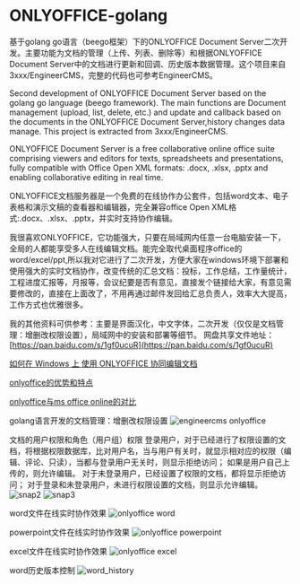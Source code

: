 # ONLYOFFICE-golang
基于golang go语言（beego框架）下的ONLYOFFICE Document Server二次开发。主要功能为文档的管理（上传、列表、删除等）和根据ONLYOFFICE Document Server中的文档进行更新和回调、历史版本数据管理。这个项目来自3xxx/EngineerCMS，完整的代码也可参考EngineerCMS。

Second development of ONLYOFFICE Document Server based on the golang go language (beego framework). The main functions are Document management (upload, list, delete, etc.) and update and callback based on the documents in the ONLYOFFICE Document Server,history changes data manage. This project is extracted from 3xxx/EngineerCMS.

ONLYOFFICE Document Server is a free collaborative online office suite comprising viewers and editors for texts, spreadsheets and presentations, fully compatible with Office Open XML formats: .docx, .xlsx, .pptx and enabling collaborative editing in real time.

ONLYOFFICE文档服务器是一个免费的在线协作办公套件，包括word文本、电子表格和演示文稿的查看器和编辑器，完全兼容office Open XML格式:.docx、.xlsx、.pptx，并实时支持协作编辑。

我很喜欢ONLYOFFICE，它功能强大，只要在局域网内任意一台电脑安装一下，全局的人都能享受多人在线编辑文档。能完全取代桌面程序office的word/excel/ppt,所以我对它进行了二次开发，方便大家在windows环境下部署和使用强大的实时文档协作，改变传统的汇总文档：投标，工作总结，工作量统计，工程进度汇报等，月报等，会议纪要是否有意见，直接发个链接给大家，有意见需要修改的，直接在上面改了，不用再通过邮件发回给汇总负责人，效率大大提高，工作方式也优雅很多。

我的其他资料可供参考：主要是界面汉化，中文字体，二次开发（仅仅是文档管理：增删改权限设置），局域网中的安装和部署等细节。
网盘共享文件地址：[https://pan.baidu.com/s/1gf0ucuR](https://pan.baidu.com/s/1gf0ucuR)

[如何在 Windows 上 使用 ONLYOFFICE 协同编辑文档](http://blog.csdn.net/hotqin888/article/details/79337881)

[onlyoffice的优势和特点](https://www.onlyoffice.com/document-editor-comparison.aspx)

[onlyoffice与ms office online的对比](https://help.onlyoffice.com/products/files/doceditor.aspx?fileid=4476630&doc=ZEFoK2lNMW1ZQjhRNjNyY2JnWk5MaVAvTUU4dmdhV3ZHWGtOL01GUStydz0_IjQ0NzY2MzAi0&_ga=2.247409280.564294813.1518263805-199484730.1518174023)

golang语言开发的文档管理：增删改权限设置
![engineercms onlyoffice](https://user-images.githubusercontent.com/10678867/38768484-0a55e06e-4027-11e8-9871-fc65e1686408.png)

文档的用户权限和角色（用户组）权限
登录用户，对于已经进行了权限设置的文档，将根据权限数据库，比对用户名，当与用户有关时，就显示相对应的权限（编辑、评论、只读），当都与登录用户无关时，则显示拒绝访问；
如果是用户自己上传的，则允许编辑。
对于未登录用户，已经设置了权限的文档，都将显示拒绝访问；
对于登录和未登录用户，未进行权限设置的文档，则显示允许编辑。
![snap2](https://user-images.githubusercontent.com/10678867/38768561-61f67742-4028-11e8-96f5-9bdc24ca4d71.png)
![snap3](https://user-images.githubusercontent.com/10678867/38768560-61b14398-4028-11e8-9c2a-501b5142064f.png)

word文件在线实时协作效果
![onlyoffice word](https://user-images.githubusercontent.com/10678867/36413270-9fc09c00-1658-11e8-817e-3e58021a8253.jpg)

powerpoint文件在线实时协作效果
![onlyoffice powerpoint](https://user-images.githubusercontent.com/10678867/36413278-a61110ee-1658-11e8-9955-14241b8b8bd7.jpg)

excel文件在线实时协作效果
![onlyoffice excel](https://user-images.githubusercontent.com/10678867/36413285-ab0dcd8a-1658-11e8-9a11-4c94709efea8.jpg)

word历史版本控制
![word_history](https://user-images.githubusercontent.com/10678867/37910779-eb9f9c54-3140-11e8-969c-8677abc67dc4.png)

